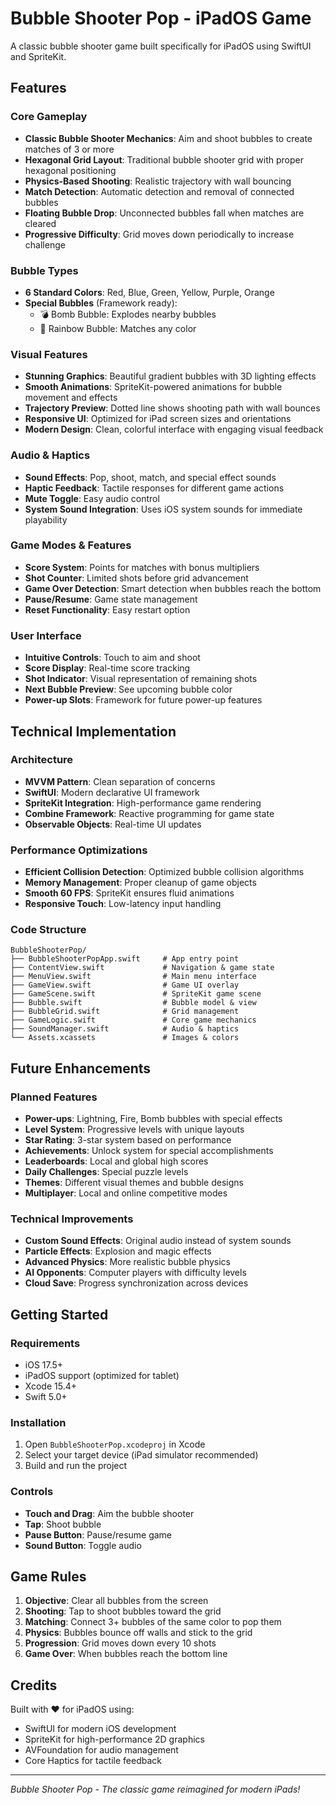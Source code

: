 # Bubble Shooter Pop - iPadOS Game

A classic bubble shooter game built specifically for iPadOS using SwiftUI and SpriteKit.

## Features

### Core Gameplay
- **Classic Bubble Shooter Mechanics**: Aim and shoot bubbles to create matches of 3 or more
- **Hexagonal Grid Layout**: Traditional bubble shooter grid with proper hexagonal positioning
- **Physics-Based Shooting**: Realistic trajectory with wall bouncing
- **Match Detection**: Automatic detection and removal of connected bubbles
- **Floating Bubble Drop**: Unconnected bubbles fall when matches are cleared
- **Progressive Difficulty**: Grid moves down periodically to increase challenge

### Bubble Types
- **6 Standard Colors**: Red, Blue, Green, Yellow, Purple, Orange
- **Special Bubbles** (Framework ready):
  - 💣 Bomb Bubble: Explodes nearby bubbles
  - 🌈 Rainbow Bubble: Matches any color

### Visual Features
- **Stunning Graphics**: Beautiful gradient bubbles with 3D lighting effects
- **Smooth Animations**: SpriteKit-powered animations for bubble movement and effects
- **Trajectory Preview**: Dotted line shows shooting path with wall bounces
- **Responsive UI**: Optimized for iPad screen sizes and orientations
- **Modern Design**: Clean, colorful interface with engaging visual feedback

### Audio & Haptics
- **Sound Effects**: Pop, shoot, match, and special effect sounds
- **Haptic Feedback**: Tactile responses for different game actions
- **Mute Toggle**: Easy audio control
- **System Sound Integration**: Uses iOS system sounds for immediate playability

### Game Modes & Features
- **Score System**: Points for matches with bonus multipliers
- **Shot Counter**: Limited shots before grid advancement
- **Game Over Detection**: Smart detection when bubbles reach the bottom
- **Pause/Resume**: Game state management
- **Reset Functionality**: Easy restart option

### User Interface
- **Intuitive Controls**: Touch to aim and shoot
- **Score Display**: Real-time score tracking
- **Shot Indicator**: Visual representation of remaining shots
- **Next Bubble Preview**: See upcoming bubble color
- **Power-up Slots**: Framework for future power-up features

## Technical Implementation

### Architecture
- **MVVM Pattern**: Clean separation of concerns
- **SwiftUI**: Modern declarative UI framework
- **SpriteKit Integration**: High-performance game rendering
- **Combine Framework**: Reactive programming for game state
- **Observable Objects**: Real-time UI updates

### Performance Optimizations
- **Efficient Collision Detection**: Optimized bubble collision algorithms
- **Memory Management**: Proper cleanup of game objects
- **Smooth 60 FPS**: SpriteKit ensures fluid animations
- **Responsive Touch**: Low-latency input handling

### Code Structure
```
BubbleShooterPop/
├── BubbleShooterPopApp.swift     # App entry point
├── ContentView.swift             # Navigation & game state
├── MenuView.swift                # Main menu interface
├── GameView.swift                # Game UI overlay
├── GameScene.swift               # SpriteKit game scene
├── Bubble.swift                  # Bubble model & view
├── BubbleGrid.swift              # Grid management
├── GameLogic.swift               # Core game mechanics
├── SoundManager.swift            # Audio & haptics
└── Assets.xcassets               # Images & colors
```

## Future Enhancements

### Planned Features
- **Power-ups**: Lightning, Fire, Bomb bubbles with special effects
- **Level System**: Progressive levels with unique layouts
- **Star Rating**: 3-star system based on performance
- **Achievements**: Unlock system for special accomplishments
- **Leaderboards**: Local and global high scores
- **Daily Challenges**: Special puzzle levels
- **Themes**: Different visual themes and bubble designs
- **Multiplayer**: Local and online competitive modes

### Technical Improvements
- **Custom Sound Effects**: Original audio instead of system sounds
- **Particle Effects**: Explosion and magic effects
- **Advanced Physics**: More realistic bubble physics
- **AI Opponents**: Computer players with difficulty levels
- **Cloud Save**: Progress synchronization across devices

## Getting Started

### Requirements
- iOS 17.5+
- iPadOS support (optimized for tablet)
- Xcode 15.4+
- Swift 5.0+

### Installation
1. Open `BubbleShooterPop.xcodeproj` in Xcode
2. Select your target device (iPad simulator recommended)
3. Build and run the project

### Controls
- **Touch and Drag**: Aim the bubble shooter
- **Tap**: Shoot bubble
- **Pause Button**: Pause/resume game
- **Sound Button**: Toggle audio

## Game Rules

1. **Objective**: Clear all bubbles from the screen
2. **Shooting**: Tap to shoot bubbles toward the grid
3. **Matching**: Connect 3+ bubbles of the same color to pop them
4. **Physics**: Bubbles bounce off walls and stick to the grid
5. **Progression**: Grid moves down every 10 shots
6. **Game Over**: When bubbles reach the bottom line

## Credits

Built with ❤️ for iPadOS using:
- SwiftUI for modern iOS development
- SpriteKit for high-performance 2D graphics
- AVFoundation for audio management
- Core Haptics for tactile feedback

---

*Bubble Shooter Pop - The classic game reimagined for modern iPads!*
